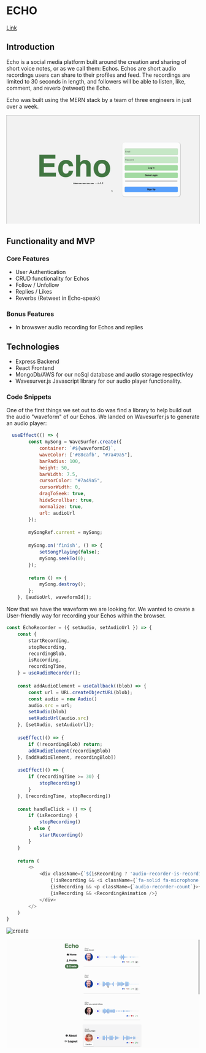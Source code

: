
# ECHO
[Link](https://echo-p48f.onrender.com/)

## Introduction
Echo is a social media platform built around the creation and sharing of short voice notes, or as we call them: Echos. Echos are short audio recordings users can share to their profiles and feed. The recordings are limited to 30 seconds in length, and followers will be able to listen, like, comment, and reverb (retweet) the Echo.

Echo was built using the MERN stack by a team of three engineers in just over a week.


![login](./frontend/assets/gifs/login_gif.gif)


## Functionality and MVP
### Core Features
- User Authentication
- CRUD functionality for Echos
- Follow / Unfollow
- Replies / Likes
- Reverbs (Retweet in Echo-speak)

### Bonus Features
- In browswer audio recording for Echos and replies

## Technologies
* Express Backend
* React Frontend
* MongoDb/AWS for our noSql database and audio storage respectivley
* Wavesurver.js Javascript library for our audio player functionality.

### Code Snippets

One of the first things we set out to do was find a library to help build out the audio "waveform" of our Echos. We landed on Wavesurfer.js to generate an audio player:

```js
  useEffect(() => {
        const mySong = WaveSurfer.create({
            container: `#${waveformId}`,
            waveColor: ['#88cafb', "#7a49a5"],
            barRadius: 100,
            height: 50,
            barWidth: 7.5,
            cursorColor: "#7a49a5",
            cursorWidth: 0,
            dragToSeek: true,
            hideScrollbar: true,
            normalize: true,
            url: audioUrl
        });

        mySongRef.current = mySong;

        mySong.on('finish', () => {
            setSongPlaying(false);
            mySong.seekTo(0);
        });

        return () => {
            mySong.destroy();
        };
    }, [audioUrl, waveformId]);
```

Now that we have the waveform we are looking for. We wanted to create a User-friendly way for recording your Echos within the browser.

```js
const EchoRecorder = ({ setAudio, setAudioUrl }) => {
    const {
        startRecording,
        stopRecording,
        recordingBlob,
        isRecording,
        recordingTime,
    } = useAudioRecorder();
    
    const addAudioElement = useCallback((blob) => {
        const url = URL.createObjectURL(blob);
        const audio = new Audio()
        audio.src = url;
        setAudio(blob)
        setAudioUrl(audio.src)
    }, [setAudio, setAudioUrl]);

    useEffect(() => {
        if (!recordingBlob) return;
        addAudioElement(recordingBlob)
    }, [addAudioElement, recordingBlob])

    useEffect(() => {
        if (recordingTime >= 30) {
            stopRecording()
        }
    }, [recordingTime, stopRecording])

    const handleClick = () => {
        if (isRecording) {
            stopRecording()
        } else {
            startRecording()
        }
    }

    return (
        <>
            <div className={`${isRecording ? 'audio-recorder-is-recording' : 'audio-recorder-not-recording' }` } onClick={handleClick}>
                {!isRecording && <i className={`fa-solid fa-microphone audio-recorder-mic`}></i>}
                {isRecording && <p className={`audio-recorder-count`}>{recordingTime < 10 ? `0${recordingTime}` : `${recordingTime}`}</p>}
                {isRecording && <RecordingAnimation />}
            </div>
        </>
    )
}
```


![create](./frontend/assets/gifs/Create_gif.gif)



![reply](./frontend/assets/gifs/Replies_Gif.gif)







